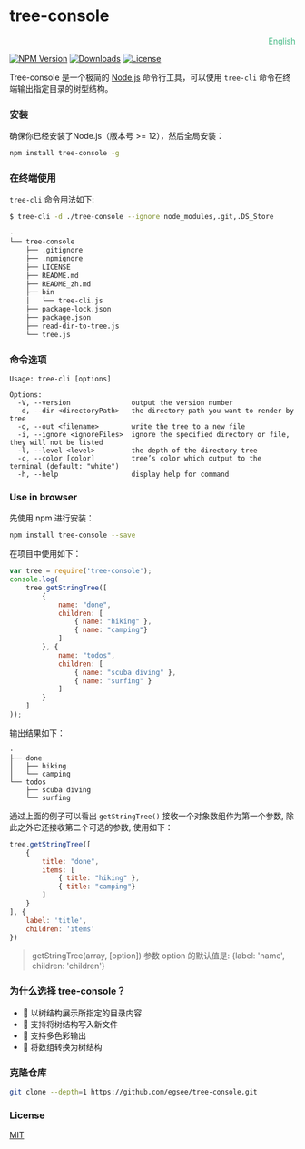 # tree-console 

<div align=right><a href="https://github.com/egsee/tree-console"><font color=#42b983>English</font></a></div>
<p>
    <a href="https://www.npmjs.com/package/tree-console">
        <img src="https://img.shields.io/npm/v/tree-console" alt="NPM Version"></a>
    <a href="https://www.npmjs.org/package/tree-console">
        <img src="http://img.shields.io/npm/dm/tree-console.svg" alt="Downloads"></a>
    <a href="https://www.npmjs.com/package/tree-console">
        <img src="https://img.shields.io/npm/l/tree-console.svg?sanitize=true" alt="License"></a>
</p>
    
Tree-console 是一个极简的 [Node.js](https://nodejs.org) 命令行工具，可以使用 `tree-cli` 命令在终端输出指定目录的树型结构。

### 安装

确保你已经安装了Node.js（版本号 >= 12），然后全局安装：

```sh
npm install tree-console -g
```

### 在终端使用

 `tree-cli` 命令用法如下:

```sh
$ tree-cli -d ./tree-console --ignore node_modules,.git,.DS_Store

·
└── tree-console
    ├── .gitignore
    ├── .npmignore
    ├── LICENSE
    ├── README.md
    ├── README_zh.md
    ├── bin
    │   └── tree-cli.js
    ├── package-lock.json
    ├── package.json
    ├── read-dir-to-tree.js
    └── tree.js
```

### 命令选项

```
Usage: tree-cli [options]

Options:
  -V, --version               output the version number
  -d, --dir <directoryPath>   the directory path you want to render by tree
  -o, --out <filename>        write the tree to a new file
  -i, --ignore <ignoreFiles>  ignore the specified directory or file, they will not be listed
  -l, --level <level>         the depth of the directory tree
  -c, --color [color]         tree’s color which output to the terminal (default: "white")
  -h, --help                  display help for command
```
### Use in browser

先使用 npm 进行安装：

```sh
npm install tree-console --save
```

在项目中使用如下：

```js
var tree = require('tree-console');
console.log(
    tree.getStringTree([
        {
            name: "done",
            children: [
                { name: "hiking" }, 
                { name: "camping"}
            ]
        }, {
            name: "todos",
            children: [
                { name: "scuba diving" },
                { name: "surfing" }
            ]
        }
    ]
));

```
输出结果如下：
```
·
├── done
│   ├── hiking
│   └── camping
└── todos
    ├── scuba diving
    └── surfing
```
通过上面的例子可以看出 `getStringTree()` 接收一个对象数组作为第一个参数, 除此之外它还接收第二个可选的参数, 使用如下：

```js
tree.getStringTree([
    {
        title: "done",
        items: [
            { title: "hiking" }, 
            { title: "camping"}
        ]
    }
], {
    label: 'title',
    children: 'items'
})
```
> getStringTree(array, [option])
参数 option 的默认值是: {label: 'name', children: 'children'}


### 为什么选择 tree-console？

 * 🌲 以树结构展示所指定的目录内容
 * 📝 支持将树结构写入新文件
 * 🌈 支持多色彩输出
 * 🐬 将数组转换为树结构

### 克隆仓库 ###

```sh
git clone --depth=1 https://github.com/egsee/tree-console.git
```
### License

[MIT](./LICENSE)
